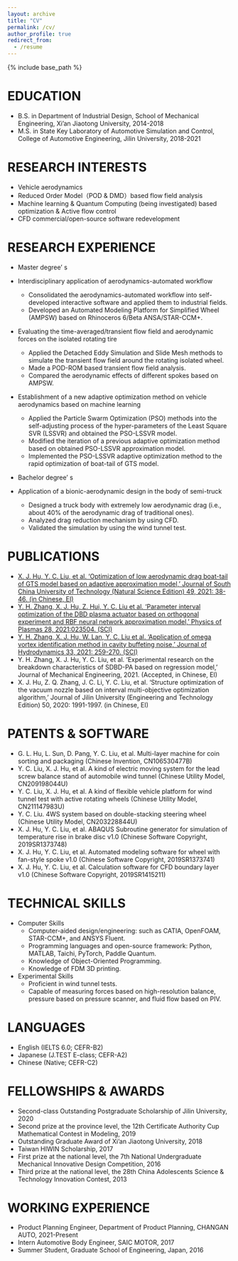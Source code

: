 ```yaml
---
layout: archive
title: "CV"
permalink: /cv/
author_profile: true
redirect_from:
  - /resume
---
```


{% include base_path %}

EDUCATION
======
* B.S. in Department of Industrial Design, School of Mechanical Engineering, Xi’an Jiaotong University, 2014-2018
* M.S. in State Key Laboratory of Automotive Simulation and Control, College of Automotive Engineering, Jilin University, 2018-2021

RESEARCH INTERESTS
======
* Vehicle aerodynamics
* Reduced Order Model（POD & DMD）based flow field analysis
* Machine learning & Quantum Computing (being investigated) based optimization & Active flow control
* CFD commercial/open-source software redevelopment

RESEARCH EXPERIENCE
======
* Master degree’ s
* Interdisciplinary application of aerodynamics-automated workflow
  * Consolidated the aerodynamics-automated workflow into self-developed interactive software and applied them to industrial fields.
  * Developed an Automated Modeling Platform for Simplified Wheel (AMPSW) based on Rhinoceros 6/Beta ANSA/STAR-CCM+.

* Evaluating the time-averaged/transient flow field and aerodynamic forces on the isolated rotating tire
  * Applied the Detached Eddy Simulation and Slide Mesh methods to simulate the transient flow field around the rotating isolated wheel.
  * Made a POD-ROM based transient flow field analysis.
  * Compared the aerodynamic effects of different spokes based on AMPSW.

* Establishment of a new adaptive optimization method on vehicle aerodynamics based on machine learning
  * Applied the Particle Swarm Optimization (PSO) methods into the self-adjusting process of the hyper-parameters of the Least Square SVR (LSSVR) and obtained the PSO-LSSVR model.
  * Modified the iteration of a previous adaptive optimization method based on obtained PSO-LSSVR approximation model.
  * Implemented the PSO-LSSVR adaptive optimization method to the rapid optimization of boat-tail of GTS model.

* Bachelor degree’ s
* Application of a bionic-aerodynamic design in the body of semi-truck
  * Designed a truck body with extremely low aerodynamic drag (i.e., about 40% of the aerodynamic drag of traditional ones).
  * Analyzed drag reduction mechanism by using CFD.
  * Validated the simulation by using the wind tunnel test.

PUBLICATIONS
======
* [X. J. Hu, Y. C. Liu, et al. ‘Optimization of low aerodynamic drag boat-tail of GTS model based on adaptive approximation model,’ Journal of South China University of Technology (Natural Science Edition) 49, 2021: 38-46. (in Chinese, EI)](../files/Optimization%20for%20Low%20Aerodynamic%20Drag%20Boat-Tail%20of%20GTS%20Model%20Based%20on%20Adaptive%20Approximation%20Model.pdf)
* [Y. H. Zhang, X. J. Hu, Z. Hui, Y. C. Liu et al. ‘Parameter interval optimization of the DBD plasma actuator based on orthogonal experiment and RBF neural network approximation model,’ Physics of Plasmas 28, 2021:023504. (SCI)](../files/Parameter%20interval%20optimization%20of%20the%20DBD%20plasma%20actuator%20based%20on%20orthogonal%20experiment%20and%20RBF%20neural%20network%20approximation%20model.pdf)
* [Y. H. Zhang, X. J. Hu, W. Lan, Y. C. Liu et al. ‘Application of omega vortex identification method in cavity buffeting noise,’ Journal of Hydrodynamics 33, 2021: 259-270. (SCI)](../files/Application%20of%20Omega%20vortex%20identification%20method%20in%20cavity%20buffeting%20noise.pdf)
* Y. H. Zhang, X. J. Hu, Y. C. Liu, et al. ‘Experimental research on the breakdown characteristics of SDBD-PA based on regression model,’ Journal of Mechanical Engineering, 2021. (Accepted, in Chinese, EI)
* X. J. Hu, Z. Q. Zhang, J. C. Li, Y. C. Liu, et al. ‘Structure optimization of the vacuum nozzle based on interval multi-objective optimization algorithm,’ Journal of Jilin University (Engineering and Technology Edition) 50, 2020: 1991-1997. (in Chinese, EI)

PATENTS & SOFTWARE
======
* G. L. Hu, L. Sun, D. Pang, Y. C. Liu, et al. Multi-layer machine for coin sorting and packaging (Chinese Invention, CN106530477B)
* Y. C. Liu, X. J. Hu, et al. A kind of electric moving system for the lead screw balance stand of automobile wind tunnel (Chinese Utility Model, CN209198044U)
* Y. C. Liu, X. J. Hu, et al. A kind of flexible vehicle platform for wind tunnel test with active rotating wheels (Chinese Utility Model, CN211147983U)
* Y. C. Liu. 4WS system based on double-stacking steering wheel (Chinese Utility Model, CN203228844U)
* X. J. Hu, Y. C. Liu, et al. ABAQUS Subroutine generator for simulation of temperature rise in brake disc v1.0 (Chinese Software Copyright, 2019SR1373748)
* X. J. Hu, Y. C. Liu, et al. Automated modeling software for wheel with fan-style spoke v1.0 (Chinese Software Copyright, 2019SR1373741)
* X. J. Hu, Y. C. Liu, et al. Calculation software for CFD boundary layer v1.0 (Chinese Software Copyright, 2019SR1415211)

TECHNICAL SKILLS
======
* Computer Skills
  * Computer-aided design/engineering: such as CATIA, OpenFOAM, STAR-CCM+, and ANSYS Fluent.
  * Programming languages and open-source framework: Python, MATLAB, Taichi, PyTorch, Paddle Quantum.
  * Knowledge of Object-Oriented Programming.
  * Knowledge of FDM 3D printing.
* Experimental Skills
  * Proficient in wind tunnel tests.
  * Capable of measuring forces based on high-resolution balance, pressure based on pressure scanner, and fluid flow based on PIV.

LANGUAGES
======
* English (IELTS 6.0; CEFR-B2)
* Japanese (J.TEST E-class; CEFR-A2)
* Chinese (Native; CEFR-C2)

FELLOWSHIPS & AWARDS
======
* Second-class Outstanding Postgraduate Scholarship of Jilin University, 2020
* Second prize at the province level, the 12th Certificate Authority Cup Mathematical Contest in Modeling, 2019
* Outstanding Graduate Award of Xi’an Jiaotong University, 2018
* Taiwan HIWIN Scholarship, 2017
* First prize at the national level, the 7th National Undergraduate Mechanical Innovative Design Competition, 2016
* Third prize at the national level, the 28th China Adolescents Science & Technology Innovation Contest, 2013

WORKING EXPERIENCE
======
* Product Planning Engineer, Department of Product Planning, CHANGAN AUTO, 2021-Present
* Intern Automotive Body Engineer, SAIC MOTOR, 2017
* Summer Student, Graduate School of Engineering, Japan, 2016
